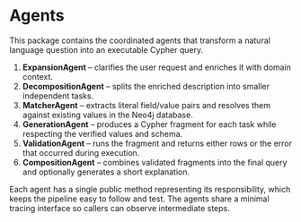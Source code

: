 # Agents

This package contains the coordinated agents that transform a natural
language question into an executable Cypher query.

1. **ExpansionAgent** – clarifies the user request and enriches it with
   domain context.
2. **DecompositionAgent** – splits the enriched description into smaller
   independent tasks.
3. **MatcherAgent** – extracts literal field/value pairs and resolves them
   against existing values in the Neo4j database.
4. **GenerationAgent** – produces a Cypher fragment for each task while
   respecting the verified values and schema.
5. **ValidationAgent** – runs the fragment and returns either rows or the
   error that occurred during execution.
6. **CompositionAgent** – combines validated fragments into the final
   query and optionally generates a short explanation.

Each agent has a single public method representing its responsibility,
which keeps the pipeline easy to follow and test. The agents share a
minimal tracing interface so callers can observe intermediate steps.
